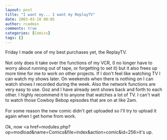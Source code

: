 ```yaml
---
layout: post
title: "I want my... I want my ReplayTV"
date: 2003-03-10 00:05
author: rcadmin
comments: true
categories: [Comics]
tags: []
---
```

Friday I made one of my best purchases yet, the ReplayTV.
<br />
<br />
Not only does it take over the functions of my VCR, (I no longer have to worry about running out of tape, or forgetting to set it) but it also frees up more time for me to work on other projects. If I don't feel like watching TV I can watch my shows later. On weekends when there is nothing on I can watch shows I recorded during the week. Also the network functions are very easy to use. Goz and I have already sent shows back and forth to each other. I highly recommend it to anyone that watches a lot of TV. I can't wait to watch those Cowboy Bebop episodes that are on at like 2am. 
<br />
<br />
For some reason the new comic didn't get uploaded so I'll try to upload it again when I get home from work.
<br />
<br />
Ok, now <a href=modules.php?op=modload&name=Comics&file=index&action=comic&id=256>it's up.</a>
<!--more-->
<img src="/http://dl.bitsmack.com/comics/20030310.gif" alt="" />

